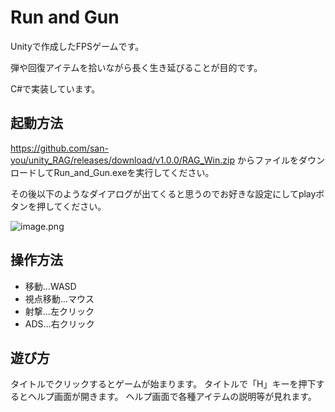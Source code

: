 # Run and Gun
Unityで作成したFPSゲームです。

弾や回復アイテムを拾いながら長く生き延びることが目的です。

C#で実装しています。

## 起動方法
https://github.com/san-you/unity_RAG/releases/download/v1.0.0/RAG_Win.zip
からファイルをダウンロードしてRun_and_Gun.exeを実行してください。

その後以下のようなダイアログが出てくると思うのでお好きな設定にしてplayボタンを押してください。

![image.png](https://qiita-image-store.s3.ap-northeast-1.amazonaws.com/0/403521/9099de5b-5cec-461b-e8bf-e610db5e3ae2.png)

## 操作方法
- 移動...WASD
- 視点移動...マウス
- 射撃...左クリック
- ADS...右クリック

## 遊び方
タイトルでクリックするとゲームが始まります。
タイトルで「H」キーを押下するとヘルプ画面が開きます。
ヘルプ画面で各種アイテムの説明等が見れます。
